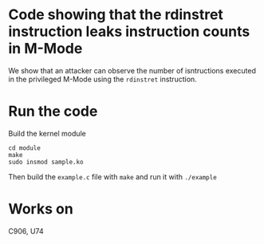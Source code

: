 # Code showing that the rdinstret instruction leaks instruction counts in M-Mode
We show that an attacker can observe the number of isntructions executed in the privileged M-Mode using the `rdinstret` instruction. 

# Run the code
Build the kernel module 
```
cd module 
make
sudo insmod sample.ko
```
Then build the `example.c` file with `make` and run it with `./example`

# Works on 
C906, U74